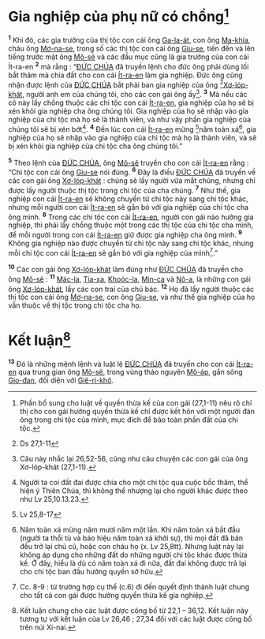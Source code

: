 # Gia nghiệp của phụ nữ có chồng[^1-8cb332a7-370b-4661-b9d0-2aeaf66e9026]
<sup><b>1</b></sup> Khi đó, các gia trưởng của thị tộc con cái ông [Ga-la-át](), con ông [Ma-khia](), cháu ông [Mơ-na-se](), trong số các thị tộc con cái ông [Giu-se](), tiến đến và lên tiếng trước mặt ông [Mô-sê]() và các đầu mục cũng là gia trưởng của con cái Ít-ra-en <sup><b>2</b></sup> mà rằng : “[ĐỨC CHÚA]() đã truyền lệnh cho đức ông phải dùng lối bắt thăm mà chia đất cho con cái [Ít-ra-en]() làm gia nghiệp. Đức ông cũng nhận được lệnh của [ĐỨC CHÚA]() bắt phải ban gia nghiệp của ông [^1@-8cb332a7-370b-4661-b9d0-2aeaf66e9026][Xơ-lóp-khát](), người anh em của chúng tôi, cho các con gái ông ấy[^2-8cb332a7-370b-4661-b9d0-2aeaf66e9026]. <sup><b>3</b></sup> Mà nếu các cô này lấy chồng thuộc các chi tộc con cái [Ít-ra-en](), gia nghiệp của họ sẽ bị xén khỏi gia nghiệp cha ông chúng tôi. Gia nghiệp của họ sẽ nhập vào gia nghiệp của chi tộc mà họ sẽ là thành viên, và như vậy phần gia nghiệp của chúng tôi sẽ bị xén bớt[^3-8cb332a7-370b-4661-b9d0-2aeaf66e9026]. <sup><b>4</b></sup> Đến lúc con cái [Ít-ra-en]() mừng [^2@-8cb332a7-370b-4661-b9d0-2aeaf66e9026]năm toàn xá[^4-8cb332a7-370b-4661-b9d0-2aeaf66e9026], gia nghiệp của họ sẽ nhập vào gia nghiệp của chi tộc mà họ là thành viên, và sẽ bị xén khỏi gia nghiệp của chi tộc cha ông chúng tôi.”

<sup><b>5</b></sup> Theo lệnh của [ĐỨC CHÚA](), ông [Mô-sê]() truyền cho con cái [Ít-ra-en]() rằng : “Chi tộc con cái ông [Giu-se]() nói đúng. <sup><b>6</b></sup> Đây là điều [ĐỨC CHÚA]() đã truyền về các con gái ông [Xơ-lóp-khát]() : chúng sẽ lấy người vừa mắt chúng, nhưng chỉ được lấy người thuộc thị tộc trong chi tộc của cha chúng. <sup><b>7</b></sup> Như thế, gia nghiệp con cái [Ít-ra-en]() sẽ không chuyển từ chi tộc này sang chi tộc khác, nhưng mỗi người con cái [Ít-ra-en]() sẽ gắn bó với gia nghiệp của chi tộc cha ông mình. <sup><b>8</b></sup> Trong các chi tộc con cái [Ít-ra-en](), người con gái nào hưởng gia nghiệp, thì phải lấy chồng thuộc một trong các thị tộc của chi tộc cha mình, để mỗi người trong con cái [Ít-ra-en]() giữ được gia nghiệp cha ông mình. <sup><b>9</b></sup> Không gia nghiệp nào được chuyển từ chi tộc này sang chi tộc khác, nhưng mỗi chi tộc con cái [Ít-ra-en]() sẽ gắn bó với gia nghiệp của mình[^5-8cb332a7-370b-4661-b9d0-2aeaf66e9026].”

<sup><b>10</b></sup> Các con gái ông [Xơ-lóp-khát]() làm đúng như [ĐỨC CHÚA]() đã truyền cho ông [Mô-sê]() : <sup><b>11</b></sup> [Mác-la](), [Tia-xa](), [Khoóc-la](), [Min-ca]() và [Nô-a](), là những con gái ông [Xơ-lóp-khát](), lấy các con trai của chú bác. <sup><b>12</b></sup> Họ đã lấy người thuộc các thị tộc con cái ông [Mơ-na-se](), con ông [Giu-se](), và như thế gia nghiệp của họ vẫn thuộc về thị tộc trong chi tộc cha họ.


# Kết luận[^6-8cb332a7-370b-4661-b9d0-2aeaf66e9026]
<sup><b>13</b></sup> Đó là những mệnh lệnh và luật lệ [ĐỨC CHÚA]() đã truyền cho con cái [Ít-ra-en]() qua trung gian ông [Mô-sê](), trong vùng thảo nguyên [Mô-áp](), gần sông [Gio-đan](), đối diện với [Giê-ri-khô]().

[^1-8cb332a7-370b-4661-b9d0-2aeaf66e9026]: Phần bổ sung cho luật về quyền thừa kế của con gái (27,1-11) nêu rõ chỉ thị cho con gái hưởng quyền thừa kế chỉ được kết hôn với một người đàn ông trong chi tộc của mình, mục đích để bảo toàn phần đất của chi tộc.
[^2-8cb332a7-370b-4661-b9d0-2aeaf66e9026]: Câu này nhắc lại 26,52-56, cũng như câu chuyện các con gái của ông Xơ-lóp-khát (27,1-11).
[^3-8cb332a7-370b-4661-b9d0-2aeaf66e9026]: Người ta coi đất đai được chia cho một chi tộc qua cuộc bốc thăm, thể hiện ý Thiên Chúa, thì không thể nhượng lại cho người khác được theo như Lv 25,10.13.23.
[^4-8cb332a7-370b-4661-b9d0-2aeaf66e9026]: Năm toàn xá mừng năm mươi năm một lần. Khi năm toàn xá bắt đầu (người ta thổi tù và báo hiệu năm toàn xá khởi sự), thì mọi đất đã bán đều trở lại chủ cũ, hoặc con cháu họ (x. Lv 25,8tt). Nhưng luật này lại không áp dụng cho những đất do những người chi tộc khác được thừa kế. Ở đây, hiểu là dù có năm toàn xá đi nữa, đất đai không được trả lại cho chi tộc ban đầu hưởng quyền sở hữu.
[^5-8cb332a7-370b-4661-b9d0-2aeaf66e9026]: Cc. 8-9 : từ trường hợp cụ thể (c.6) đi đến quyết định thành luật chung cho tất cả con gái được hưởng quyền thừa kế gia nghiệp.
[^6-8cb332a7-370b-4661-b9d0-2aeaf66e9026]: Kết luận chung cho các luật được công bố từ 22,1 – 36,12. Kết luận này tương tự với kết luận của Lv 26,46 ; 27,34 đối với các luật được công bố trên núi Xi-nai.
[^1@-8cb332a7-370b-4661-b9d0-2aeaf66e9026]: Ds 27,1-11
[^2@-8cb332a7-370b-4661-b9d0-2aeaf66e9026]: Lv 25,8-17